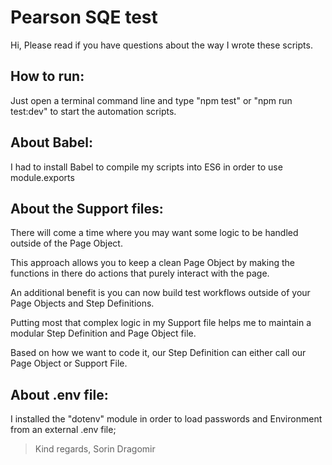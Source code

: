 # Pearson SQE test

Hi,
Please read if you have questions about the way I wrote these scripts.

## How to run:
Just open a terminal command line and type "npm test" or "npm run test:dev" to start the automation scripts.


## About Babel:

I had to install Babel to compile my scripts into ES6 in order to use module.exports


## About the Support files:

There will come a time where you may want some logic to be handled outside of the Page Object. 

This approach allows you to keep a clean Page Object by making the functions in there do actions that purely interact with the page.

An additional benefit is you can now build test workflows outside of your Page Objects and Step Definitions.

Putting most that complex logic in my Support file helps me to maintain a modular Step Definition and Page Object file.

Based on how we want to code it, our Step Definition can either call our Page Object or Support File.


## About .env file:

I installed the "dotenv" module in order to load passwords and Environment from an external .env file;


> Kind regards,
> Sorin Dragomir
